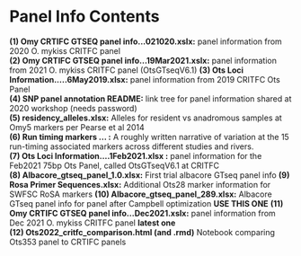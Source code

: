 # Panel Info Contents

__(1) Omy CRTIFC GTSEQ panel info...021020.xslx:__ panel information from 2020 O. mykiss CRITFC panel  
__(2) Omy CRTIFC GTSEQ panel info...19Mar2021.xslx:__ panel information from 2021 O. mykiss CRITFC panel (OtsGTseqV6.1) 
__(3) Ots Loci Information.....6May2019.xlsx:__ panel information from 2019 CRITFC Ots Panel   
__(4) SNP panel annotation README:__ link tree for panel information shared at 2020 workshop (needs password)  
__(5) residency_alleles.xlsx:__ Alleles for resident vs anadromous samples at Omy5 markers per Pearse et al 2014  
__(6) Run timing markers ... :__ A roughly written narrative of variation at the 15 run-timing associated markers across different studies and rivers.  
__(7) Ots Loci Information....1Feb2021.xlsx :__ panel information for the Feb2021 75bp Ots Panel, called OtsGTseqV6.1 at CRITFC  
__(8) Albacore_gtseq_panel_1.0.xlsx:__ First trial albacore GTseq panel info
__(9) Rosa Primer Sequences.xlsx:__ Additional Ots28 marker information for SWFSC RoSA markers
__(10) Albacore_gtseq_panel_289.xlsx:__ Albacore GTseq panel info for panel after Campbell optimization __USE THIS ONE__
__(11) Omy CRTIFC GTSEQ panel info...Dec2021.xslx:__ panel information from Dec 2021 O. mykiss CRITFC panel __latest one__  
__(12) Ots2022_critfc_comparison.html (and .rmd)__ Notebook comparing Ots353 panel to CRTIFC panels
